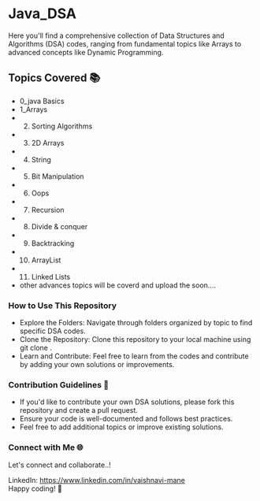 # Java_DSA

 Here you'll find a comprehensive collection of Data Structures and Algorithms (DSA) codes, ranging from fundamental topics like Arrays to advanced concepts like Dynamic Programming.

 ## Topics Covered 📚
* 0_java Basics
* 1_Arrays
* 2. Sorting Algorithms
* 3. 2D Arrays
* 4. String
* 5. Bit Manipulation
* 6. Oops
* 7. Recursion
* 8. Divide & conquer
* 9. Backtracking
* 10. ArrayList
* 11. Linked Lists
* other advances topics will be coverd and upload the soon....

### How to Use This Repository 
* Explore the Folders: Navigate through folders organized by topic to find specific DSA codes.
* Clone the Repository: Clone this repository to your local machine using git clone <repository-url>.
* Learn and Contribute: Feel free to learn from the codes and contribute by adding your own solutions or improvements.

### Contribution Guidelines 🤝
* If you'd like to contribute your own DSA solutions, please fork this repository and create a pull request.
* Ensure your code is well-documented and follows best practices.
* Feel free to add additional topics or improve existing solutions.

### Connect with Me 🌐
Let's connect and collaborate..!

LinkedIn: https://www.linkedin.com/in/vaishnavi-mane <br>
Happy coding! 🚀